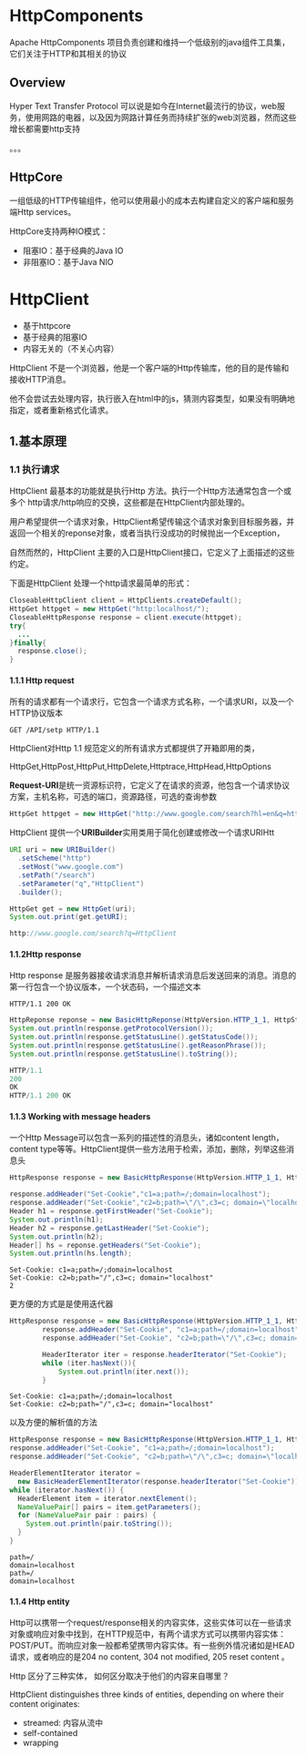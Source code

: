 # HttpComponents

Apache HttpComponents 项目负责创建和维持一个低级别的java组件工具集，它们关注于HTTP和其相关的协议



## Overview

Hyper Text Transfer Protocol 可以说是如今在Internet最流行的协议，web服务，使用网路的电器，以及因为网路计算任务而持续扩张的web浏览器，然而这些增长都需要http支持

。。。

## HttpCore

一组低级的HTTP传输组件，他可以使用最小的成本去构建自定义的客户端和服务端Http services。

HttpCore支持两种IO模式：

- 阻塞IO：基于经典的Java IO
- 非阻塞IO：基于Java NIO





# HttpClient

- 基于httpcore
- 基于经典的阻塞IO
- 内容无关的（不关心内容）



HttpClient 不是一个浏览器，他是一个客户端的Http传输库，他的目的是传输和接收HTTP消息。

他不会尝试去处理内容，执行嵌入在html中的js，猜测内容类型，如果没有明确地指定，或者重新格式化请求。



## 1.基本原理

### 1.1 执行请求

HttpClient 最基本的功能就是执行Http 方法。执行一个Http方法通常包含一个或多个 http请求/http响应的交换，这些都是在HttpClient内部处理的。

用户希望提供一个请求对象，HttpClient希望传输这个请求对象到目标服务器，并返回一个相关的reponse对象，或者当执行没成功的时候抛出一个Exception，

自然而然的，HttpClient 主要的入口是HttpClient接口，它定义了上面描述的这些约定。

下面是HttpClient 处理一个http请求最简单的形式：

```java
CloseableHttpClient client = HttpClients.createDefault();
HttpGet httpget = new HttpGet("http:localhost/");
CloseableHttpResponse response = client.execute(httpget);
try{
  ...
}finally{
  response.close();
}
```



#### 1.1.1 Http request

所有的请求都有一个请求行，它包含一个请求方式名称，一个请求URI，以及一个HTTP协议版本

```
GET /API/setp HTTP/1.1
```

HttpClient对Http 1.1 规范定义的所有请求方式都提供了开箱即用的类，

HttpGet,HttpPost,HttpPut,HttpDelete,Httptrace,HttpHead,HttpOptions

**Request-URI**是统一资源标识符，它定义了在请求的资源，他包含一个请求协议方案，主机名称，可选的端口，资源路径，可选的查询参数

```java
HttpGet httpget = new HttpGet("http://www.google.com/search?hl=en&q=httpclient&btnG=Google+Search&aq=f&oq=");
```

HttpClient 提供一个**URIBuilder**实用类用于简化创建或修改一个请求URIHtt

```java
URI uri = new URIBuilder()
  .setScheme("http")
  .setHost("www.google.com")
  .setPath("/search")
  .setParameter("q","HttpClient")
  .builder();

HttpGet get = new HttpGet(uri);
System.out.print(get.getURI);
```

```java
http://www.google.com/search?q=HttpClient
```



#### 1.1.2Http response

Http response 是服务器接收请求消息并解析请求消息后发送回来的消息。消息的第一行包含一个协议版本，一个状态码，一个描述文本

```
HTTP/1.1 200 OK
```

```java
HttpReponse reponse = new BasicHttpReponse(HttpVersion.HTTP_1_1, HttpStatus.SC_OK, "OK");
System.out.println(response.getProtocolVersion());
System.out.println(response.getStatusLine().getStatusCode());
System.out.println(response.getStatusLine().getReasonPhrase());
System.out.println(response.getStatusLine().toString());
```

```java
HTTP/1.1
200
OK
HTTP/1.1 200 OK
```





#### 1.1.3 Working with message headers

一个Http Message可以包含一系列的描述性的消息头，诸如content length，content type等等。HttpClient提供一些方法用于检索，添加，删除，列举这些消息头

```java
HttpResponse response = new BasicHttpResponse(HttpVersion.HTTP_1_1, HttpStatus.SC_OK,"OK");

response.addHeader("Set-Cookie","c1=a;path=/;domain=localhost");
response.addHeader("Set-Cookie","c2=b;path=\"/\",c3=c; domain=\"localhost\"");
Header h1 = response.getFirstHeader("Set-Cookie");
System.out.println(h1);
Header h2 = response.getLastHeader("Set-Cookie");
System.out.println(h2);
Header[] hs = reponse.getHeaders("Set-Cookie");
System.out.println(hs.length);
```

```
Set-Cookie: c1=a;path=/;domain=localhost
Set-Cookie: c2=b;path="/",c3=c; domain="localhost"
2
```

更方便的方式是是使用迭代器

```java
HttpResponse response = new BasicHttpResponse(HttpVersion.HTTP_1_1, HttpStatus.SC_OK, "OK");
        response.addHeader("Set-Cookie", "c1=a;path=/;domain=localhost");
        response.addHeader("Set-Cookie", "c2=b;path=\"/\",c3=c; domain=\"localhost\"");

        HeaderIterator iter = response.headerIterator("Set-Cookie");
        while (iter.hasNext()){
            System.out.println(iter.next());
        }
```

```
Set-Cookie: c1=a;path=/;domain=localhost
Set-Cookie: c2=b;path="/",c3=c; domain="localhost"
```

以及方便的解析值的方法

```java
HttpResponse response = new BasicHttpResponse(HttpVersion.HTTP_1_1, HttpStatus.SC_OK, "OK");
response.addHeader("Set-Cookie", "c1=a;path=/;domain=localhost");
response.addHeader("Set-Cookie", "c2=b;path=\"/\",c3=c; domain=\"localhost\"");

HeaderElementIterator iterator = 
  new BasicHeaderElementIterator(response.headerIterator("Set-Cookie"));
while (iterator.hasNext()) {
  HeaderElement item = iterator.nextElement();
  NameValuePair[] pairs = item.getParameters();
  for (NameValuePair pair : pairs) {
    System.out.println(pair.toString());
  }
}
```

```
path=/
domain=localhost
path=/
domain=localhost
```





#### 1.1.4 Http entity

Http可以携带一个request/response相关的内容实体，这些实体可以在一些请求对象或响应对象中找到，在HTTP规范中，有两个请求方式可以携带内容实体：POST/PUT。而响应对象一般都希望携带内容实体。有一些例外情况诸如是HEAD请求，或者响应的是204 no content, 304 not modified, 205 reset content 。



Http 区分了三种实体， 如何区分取决于他们的内容来自哪里？

HttpClient distinguishes three kinds of entities, depending on where their content originates:

- streamed: 内容从流中
- self-contained
- wrapping







